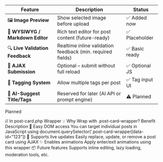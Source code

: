 | Feature                          | Description                                                | Status          |
| -------------------------------- | ---------------------------------------------------------- | --------------- |
| 🖼 **Image Preview**              | Show selected image before upload                          | ✅ Added now    |
| 📝 **WYSIWYG / Markdown Editor** | Rich text editor for post content (future-ready)           | ✅ Placeholder  |
| 🔍 **Live Validation Feedback**  | Realtime inline validation feedback (min. required fields) | ✅ Basic ready  |
| 🔄 **AJAX Submission**           | Optional – submit without full reload                      | ✅ Optional JS  |
| 🧾 **Tagging System**            | Allow multiple tags per post                               | ✅ Tag input UI |
| 🧠 **AI-Suggest Title/Tags**     | Reserved for later (AI API or prompt engine)               | ⚠️ Planned      |

Planned

// In post-card.php Wrapper
💡 Why Wrap with .post-card-wrapper?
Benefit Description
🧠 Easy DOM access You can target individual posts in JavaScript using document.querySelector('.post-card-wrapper[data-id="123"])
🔁 Supports live updates Easily replace, update, or remove a post card using AJAX
✨ Enables animations Apply enter/exit animations using this wrapper
📦 Future features Supports inline editing, lazy loading, moderation tools, etc.
